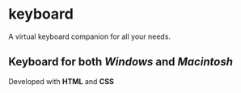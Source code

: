 # keyboard
A virtual keyboard companion for all your needs.

## Keyboard for both *Windows* and *Macintosh*
Developed with **HTML** and **CSS**